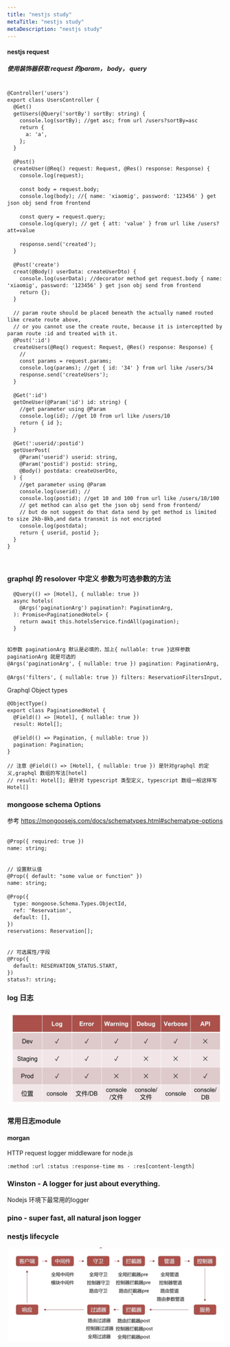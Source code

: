 ```yaml
---
title: "nestjs study"
metaTitle: "nestjs study"
metaDescription: "nestjs study"
---
```


#### nestjs request


##### 使用装饰器获取 request 的param， body， query
```

@Controller('users')
export class UsersController {
  @Get()
  getUsers(@Query('sortBy') sortBy: string) {
    console.log(sortBy); //get asc; from url /users?sortBy=asc
    return {
      a: 'a',
    };
  }

  @Post()
  createUser(@Req() request: Request, @Res() response: Response) {
    console.log(request);

    const body = request.body;
    console.log(body); //{ name: 'xiaomig', password: '123456' } get json obj send from frontend

    const query = request.query;
    console.log(query); // get { att: 'value' } from url like /users?att=value

    response.send('created');
  }

  @Post('create')
  creat(@Body() userData: createUserDto) {
    console.log(userData); //decorator method get request.body { name: 'xiaomig', password: '123456' } get json obj send from frontend
    return {};
  }

  // param route should be placed beneath the actually named routed like create route above,
  // or you cannot use the create route, because it is interceptted by param route :id and treated with it.
  @Post(':id')
  createUsers(@Req() request: Request, @Res() response: Response) {
    //
    const params = request.params;
    console.log(params); //get { id: '34' } from url like /users/34
    response.send('createUsers');
  }

  @Get(':id')
  getOneUser(@Param('id') id: string) {
    //get parameter using @Param
    console.log(id); //get 10 from url like /users/10
    return { id };
  }

  @Get(':userid/:postid')
  getUserPost(
    @Param('userid') userid: string,
    @Param('postid') postid: string,
    @Body() postdata: createUserDto,
  ) {
    //get parameter using @Param
    console.log(userid); //
    console.log(postid); //get 10 and 100 from url like /users/10/100
    // get method can also get the json obj send from frontend/
    // but do not suggest do that data send by get method is limited to size 2kb-8kb,and data transmit is not encripted
    console.log(postdata);
    return { userid, postid };
  }
}



```



### graphql 的 resolover 中定义 参数为可选参数的方法
```
  @Query(() => [Hotel], { nullable: true })
  async hotels(
    @Args('paginationArg') pagination?: PaginationArg,
  ): Promise<PaginationedHotel> {
    return await this.hotelsService.findAll(pagination);
  }


如参数 paginationArg 默认是必填的，加上{ nullable: true }这样参数 paginationArg 就是可选的
@Args('paginationArg', { nullable: true }) pagination: PaginationArg,

@Args('filters', { nullable: true }) filters: ReservationFiltersInput,
```

Graphql Object types
```
@ObjectType()
export class PaginationedHotel {
  @Field(() => [Hotel], { nullable: true })
  result: Hotel[];

  @Field(() => Pagination, { nullable: true })
  pagination: Pagination;
}

// 注意 @Field(() => [Hotel], { nullable: true }) 是针对graphql 的定义,graphql 数组的写法[hotel]
// result: Hotel[]; 是针对 typescript 类型定义, typescript 数组一般这样写 Hotel[]
```


### mongoose schema Options

参考
https://mongoosejs.com/docs/schematypes.html#schematype-options

```

@Prop({ required: true })
name: string;


// 设置默认值
@Prop({ default: "some value or function" })
name: string;

@Prop({
  type: mongoose.Schema.Types.ObjectId,
  ref: 'Reservation',
  default: [],
})
reservations: Reservation[];


// 可选属性/字段
@Prop({
  default: RESERVATION_STATUS.START,
})
status?: string;

```



### log 日志
![nodejs log](https://raw.githubusercontent.com/Boytobeaman/learnnote.site/master/static/documents/images/nodejs-log.png)

### 常用日志module
#### morgan
HTTP request logger middleware for node.js
```
:method :url :status :response-time ms - :res[content-length]
```

### Winston - A logger for just about everything.
Nodejs 环境下最常用的logger


### pino - super fast, all natural json logger

### nestjs lifecycle
![nestjs lifecycle](https://raw.githubusercontent.com/Boytobeaman/learnnote.site/master/static/documents/images/nestjs-lifecycle.png)